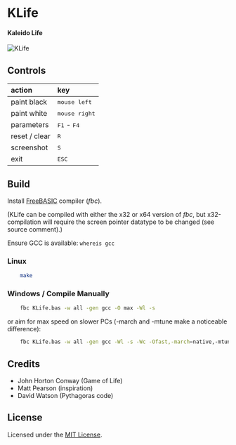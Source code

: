 
# KLife

#### Kaleido Life


[1]: https://tinram.github.io/images/klife.jpg
![KLife][1]


## Controls

action | key |
:--- | :--- |
paint black | <kbd>mouse left</kbd> |
paint white | <kbd>mouse right</kbd> |
parameters | <kbd>F1</kbd> - <kbd>F4</kbd> |
reset / clear | <kbd>R</kbd> |
screenshot |<kbd>S</kbd> |
exit | <kbd>ESC</kbd> |


## Build

Install [FreeBASIC](http://www.freebasic.net/forum/viewforum.php?f=1) compiler (*fbc*).

(KLife can be compiled with either the x32 or x64 version of *fbc*, but x32-compilation will require the screen pointer datatype to be changed (see source comment).)

Ensure GCC is available: `whereis gcc`

### Linux

```bash
    make
```

### Windows / Compile Manually

```bash
    fbc KLife.bas -w all -gen gcc -O max -Wl -s
```

or aim for max speed on slower PCs (-march and -mtune make a noticeable difference):

```bash
    fbc KLife.bas -w all -gen gcc -Wl -s -Wc -Ofast,-march=native,-mtune=native,-funroll-loops,-fomit-frame-pointer,-fivopts
```


## Credits

+ John Horton Conway (Game of Life)
+ Matt Pearson (inspiration)
+ David Watson (Pythagoras code)


## License

Licensed under the [MIT License](https://github.com/Tinram/KLife/blob/master/LICENSE).